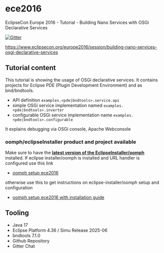 # ece2016
EclipseCon Europe 2016 - Tutorial - Building Nano Services with OSGi Declarative Services

[![Gitter](https://badges.gitter.im/peterkir/ece2016.svg)](https://gitter.im/peterkir/ece2016?utm_source=badge&utm_medium=badge&utm_campaign=pr-badge)

https://www.eclipsecon.org/europe2016/session/building-nano-services-osgi-declarative-services

## Tutorial content
This tutorial is showing the usage of OSGi declarative services.
It contains projects for Eclipse PDE (Plugin Development Environment) and as bnd/bndtools.

- API definition <code>examples.&lt;pde|bndtools&gt;.service.api</code>
- simple OSGi service implementation named <code>examples.&lt;pde|bndtools&gt;.inverter</code>
- configurable OSGi service implementation name <code>examples.&lt;pde|bndtools&gt;.configurable</code>

It explains debugging via OSGi console, Apache Webconsole

### oomph/eclipseInstaller product and project available

Make sure to have the [**latest version of the EclipseInstaller/oomph**](https://wiki.eclipse.org/Eclipse_Oomph_Installer) installed.
If eclipse installer/oomph is installed and URL handler is configured use this link
- <a href="eclipse+installer:https://raw.githubusercontent.com/peterkir/ece2016/master/oomph/config.setup">oomph setup ece2016</a>

otherwise use this to get instructions on eclipse-installer/oomph setup and configuration
- [oomph setup ece2016 with installation guide](https://www.eclipse.org/setups/installer/?url=https://raw.githubusercontent.com/peterkir/ece2016/master/oomph/config.setup&show=true)

## Tooling
- Java 17
- Eclipse Platform 4.36 / Simu Release 2025-06
- bndtools 7.1.0
- Github Repository
- Gitter Chat
